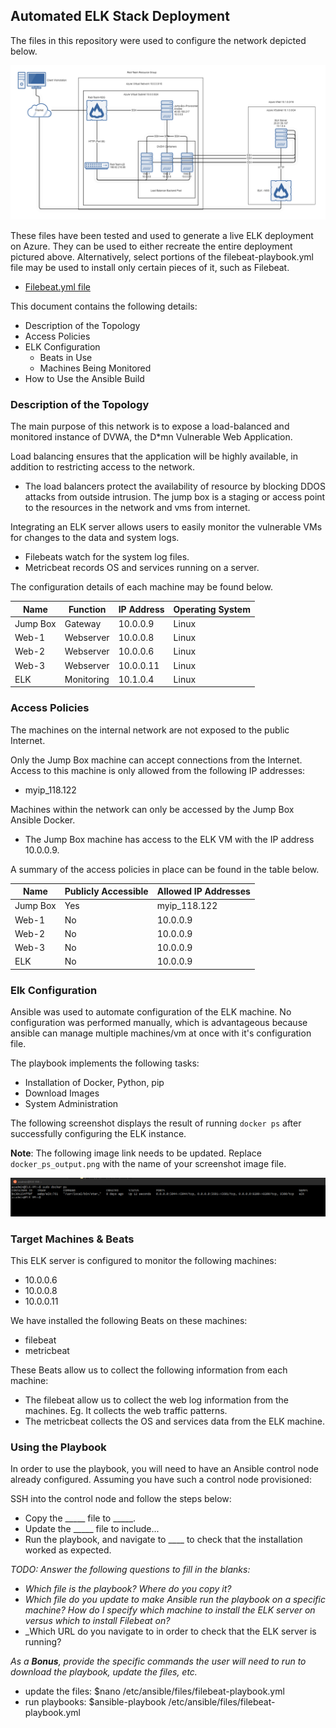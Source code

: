 ## Automated ELK Stack Deployment

The files in this repository were used to configure the network depicted below.

![Cloud security diagram with ELK](Diagrams/Mekete_12-Cloud-Security-elk.png)

These files have been tested and used to generate a live ELK deployment on Azure. They can be used to either recreate the entire deployment pictured above. Alternatively, select portions of the filebeat-playbook.yml file may be used to install only certain pieces of it, such as Filebeat.

  - [Filebeat.yml file](Ansible/filebeat-playbook.yml)

This document contains the following details:
- Description of the Topology
- Access Policies
- ELK Configuration
  - Beats in Use
  - Machines Being Monitored
- How to Use the Ansible Build


### Description of the Topology

The main purpose of this network is to expose a load-balanced and monitored instance of DVWA, the D*mn Vulnerable Web Application.

Load balancing ensures that the application will be highly available, in addition to restricting access to the network.
- The load balancers protect the availability of resource by blocking DDOS attacks from outside intrusion. The jump box is a staging or access point to the resources in the network and vms from internet.

Integrating an ELK server allows users to easily monitor the vulnerable VMs for changes to the data and system logs.
- Filebeats watch for the system log files.
- Metricbeat records OS and services running on a server.

The configuration details of each machine may be found below.


| Name     | Function   | IP Address | Operating System |
|----------|------------|------------|------------------|
| Jump Box | Gateway    | 10.0.0.9   | Linux            |
| Web-1    | Webserver  | 10.0.0.8   | Linux            |
| Web-2    | Webserver  | 10.0.0.6   | Linux            |
| Web-3    | Webserver  | 10.0.0.11  | Linux            |
| ELK      | Monitoring | 10.1.0.4   | Linux            |


### Access Policies

The machines on the internal network are not exposed to the public Internet. 

Only the Jump Box machine can accept connections from the Internet. Access to this machine is only allowed from the following IP addresses:
- myip_118.122

Machines within the network can only be accessed by the Jump Box Ansible Docker.
- The Jump Box machine has access to the ELK VM with the IP address 10.0.0.9.

A summary of the access policies in place can be found in the table below.


| Name     | Publicly Accessible | Allowed IP Addresses |
|----------|---------------------|----------------------|
| Jump Box | Yes                 | myip_118.122         |
| Web-1    | No                  | 10.0.0.9             |
| Web-2    | No                  | 10.0.0.9             |
| Web-3    | No                  | 10.0.0.9             |
| ELK      | No                  | 10.0.0.9             |


### Elk Configuration

Ansible was used to automate configuration of the ELK machine. No configuration was performed manually, which is advantageous because ansible can manage multiple machines/vm at once with it's configuration file.

The playbook implements the following tasks:

- Installation of Docker, Python, pip
- Download Images
- System Administration

The following screenshot displays the result of running `docker ps` after successfully configuring the ELK instance.

**Note**: The following image link needs to be updated. Replace `docker_ps_output.png` with the name of your screenshot image file.  


![](Images/docker_ps_output.png)

### Target Machines & Beats
This ELK server is configured to monitor the following machines:
- 10.0.0.6
- 10.0.0.8
- 10.0.0.11

We have installed the following Beats on these machines:
- filebeat
- metricbeat

These Beats allow us to collect the following information from each machine:
- The filebeat allow us to collect the web log information from the machines. Eg. It collects the web traffic patterns.
- The metricbeat collects the OS and services data from the ELK machine.

### Using the Playbook
In order to use the playbook, you will need to have an Ansible control node already configured. Assuming you have such a control node provisioned: 

SSH into the control node and follow the steps below:
- Copy the _____ file to _____.
- Update the _____ file to include...
- Run the playbook, and navigate to ____ to check that the installation worked as expected.

_TODO: Answer the following questions to fill in the blanks:_
- _Which file is the playbook? Where do you copy it?_
- _Which file do you update to make Ansible run the playbook on a specific machine? How do I specify which machine to install the ELK server on versus which to install Filebeat on?_
- _Which URL do you navigate to in order to check that the ELK server is running?

_As a **Bonus**, provide the specific commands the user will need to run to download the playbook, update the files, etc._

- update the files: $nano /etc/ansible/files/filebeat-playbook.yml
- run playbooks: $ansible-playbook /etc/ansible/files/filebeat-playbook.yml